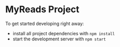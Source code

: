 # MyReads Project

To get started developing right away:

* install all project dependencies with  `npm install`
* start the development server with `npm start`

